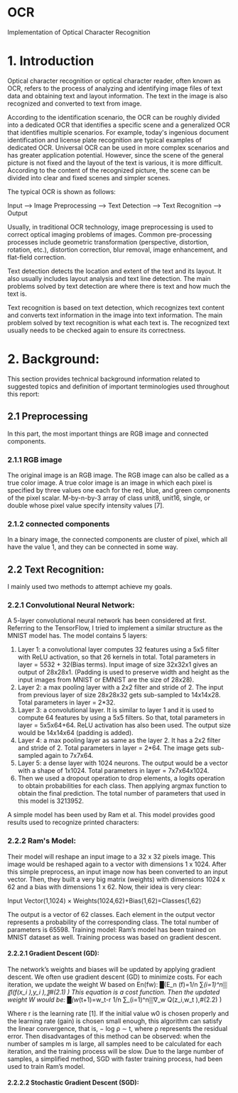 # OCR
Implementation of Optical Character Recognition

# 1. Introduction
Optical character recognition or optical character reader, often known as OCR, refers to the process of analyzing and identifying image files of text data and obtaining text and layout information. The text in the image is also recognized and converted to text from image. 
 
According to the identification scenario, the OCR can be roughly divided into a dedicated OCR that identifies a specific scene and a generalized OCR that identifies multiple scenarios. For example, today's ingenious document identification and license plate recognition are typical examples of dedicated OCR. Universal OCR can be used in more complex scenarios and has greater application potential. However, since the scene of the general picture is not fixed and the layout of the text is various, it is more difficult. According to the content of the recognized picture, the scene can be divided into clear and fixed scenes and simpler scenes.
 
The typical OCR is shown as follows:
 
Input --> Image Preprocessing --> Text Detection --> Text Recognition --> Output
 
Usually, in traditional OCR technology, image preprocessing is used to correct optical imaging problems of images. Common pre-processing processes include geometric transformation (perspective, distortion, rotation, etc.), distortion correction, blur removal, image enhancement, and flat-field correction.
 
Text detection detects the location and extent of the text and its layout. It also usually includes layout analysis and text line detection. The main problems solved by text detection are where there is text and how much the text is.
 
Text recognition is based on text detection, which recognizes text content and converts text information in the image into text information. The main problem solved by text recognition is what each text is. The recognized text usually needs to be checked again to ensure its correctness.

# 2. Background:
This section provides technical background information related to suggested topics and definition of important terminologies used throughout this report:

## 2.1 Preprocessing
 In this part, the most important things are RGB image and connected components.
 ### 2.1.1 RGB image
 The original image is an RGB image. The RGB image can also be called as a true color image. A true color image is an image in which each pixel is specified by three values one each for the red, blue, and green components of the pixel scalar. M-by-n-by-3 array of class unit8, unit16, single, or double whose pixel value specify intensity values [7].
 ### 2.1.2 connected components
 In a binary image, the connected components are cluster of pixel, which all have the value 1, and they can be connected in some way.

## 2.2 Text Recognition:
I mainly used two methods to attempt achieve my goals. 
 ### 2.2.1 Convolutional Neural Network:
  A 5-layer convolutional neural network has been considered at first. Referring to the TensorFlow, I tried to implement a similar structure as the MNIST model has. The model contains 5 layers:
  1.	Layer 1: a convolutional layer computes 32 features using a 5x5 filter with ReLU activation, so that 26 kernels in total. Total parameters in layer = 5*5*32 + 32(Bias terms). Input image of size 32x32x1 gives an output of 28x28x1. (Padding is used to preserve width and height as the input images from MNIST or EMNIST are the size of 28x28).
2.	Layer 2: a max pooling layer with a 2x2 filter and stride of 2. The input from previous layer of size 28x28x32 gets sub-sampled to 14x14x28. Total parameters in layer = 2*32.
3.	Layer 3: a convolutional layer. It is similar to layer 1 and it is used to compute 64 features by using a 5x5 filters. So that, total parameters in layer = 5x5x64+64. ReLU activation has also been used. The output size would be 14x14x64 (padding is added).
4.	Layer 4: a max pooling layer as same as the layer 2. It has a 2x2 filter and stride of 2. Total parameters in layer = 2*64. The image gets sub-sampled again to 7x7x64.
5.	Layer 5: a dense layer with 1024 neurons. The output would be a vector with a shape of 1x1024. Total parameters in layer = 7x7x64x1024.
6.	Then we used a dropout operation to drop elements, a logits operation to obtain probabilities for each class. Then applying argmax function to obtain the final prediction.
The total number of parameters that used in this model is 3213952.

A simple model has been used by Ram et al. This model provides good results used to recognize printed characters:
 ### 2.2.2 Ram's Model:
  Their model will reshape an input image to a 32 x 32 pixels image. This image would be reshaped again to a vector with dimensions 1 x 1024. After this simple preprocess, an input image now has been converted to an input vector. Then, they built a very big matrix (weights) with dimensions 1024 x 62 and a bias with dimensions 1 x 62. Now, their idea is very clear:

Input Vector(1,1024) × Weights(1024,62)+Bias(1,62)=Classes(1,62)

The output is a vector of 62 classes. Each element in the output vector represents a probability of the corresponding class.  The total number of parameters is 65598.
Training model:
Ram’s model has been trained on MNIST dataset as well. Training process was based on gradient descent.
#### 2.2.2.1 Gradient Descent (GD):
The network’s weights and biases will be updated by applying gradient descent.
We often use gradient descent (GD) to minimize costs. For each iteration, we update the weight W based on En(fw):
█(E_n (f)=1/n ∑_(i=1)^n▒〖l(f(x_i ),y_i ),〗#(2.1) )
This equation is a cost function.
Then the updated weight W would be:
█(w_(t+1)=w_t-r 1/n ∑_(i=1)^n▒∇_w  Q(z_i,w_t ),#(2.2) )

Where r is the learning rate [1]. 
If the initial value w0 is chosen properly and the learning rate (gain) is chosen small enough, this algorithm can satisfy the linear convergence, that is, − log ρ ∼ t, where ρ represents the residual error.
Then disadvantages of this method can be observed: when the number of samples m is large, all samples need to be calculated for each iteration, and the training process will be slow. Due to the large number of samples, a simplified method, SGD with faster training process, had been used to train Ram’s model.
#### 2.2.2.2 Stochastic Gradient Descent (SGD):
